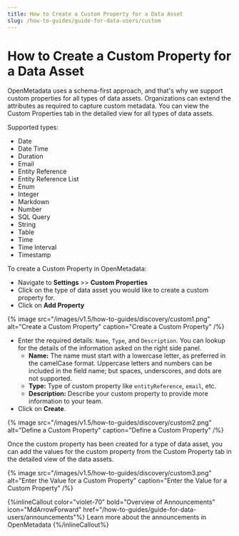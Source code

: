```yaml
---
title: How to Create a Custom Property for a Data Asset
slug: /how-to-guides/guide-for-data-users/custom
---
```


# How to Create a Custom Property for a Data Asset

OpenMetadata uses a schema-first approach, and that's why we support custom properties for all types of data assets. Organizations can extend the attributes as required to capture custom metadata. You can view the Custom Properties tab in the detailed view for all types of data assets.

Supported types:

- Date
- Date Time
- Duration
- Email
- Entity Reference
- Entity Reference List
- Enum
- Integer
- Markdown
- Number
- SQL Query
- String
- Table
- Time
- Time Interval
- Timestamp

To create a Custom Property in OpenMetadata:
- Navigate to **Settings** >> **Custom Properties**
- Click on the type of data asset you would like to create a custom property for.
- Click on **Add Property**

{% image
src="/images/v1.5/how-to-guides/discovery/custom1.png"
alt="Create a Custom Property"
caption="Create a Custom Property"
/%}

- Enter the required details: `Name`, `Type`, and `Description`. You can lookup for the details of the information asked on the right side panel.
  - **Name:** The name must start with a lowercase letter, as preferred in the camelCase format. Uppercase letters and numbers can be included in the field name; but spaces, underscores, and dots are not supported.
  - **Type:** Type of custom property like `entityReference`, `email`, etc.
  - **Description:** Describe your custom property to provide more information to your team.
- Click on **Create**.

{% image
src="/images/v1.5/how-to-guides/discovery/custom2.png"
alt="Define a Custom Property"
caption="Define a Custom Property"
/%}

Once the custom property has been created for a type of data asset, you can add the values for the custom property from the Custom Property tab in the detailed view of the data assets.

{% image
src="/images/v1.5/how-to-guides/discovery/custom3.png"
alt="Enter the Value for a Custom Property"
caption="Enter the Value for a Custom Property"
/%}

{%inlineCallout
  color="violet-70"
  bold="Overview of Announcements"
  icon="MdArrowForward"
  href="/how-to-guides/guide-for-data-users/announcements"%}
  Learn more about the announcements in OpenMetadata
{%/inlineCallout%}